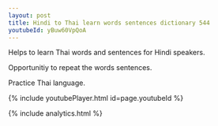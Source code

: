 ```yaml
---
layout: post
title: Hindi to Thai learn words sentences dictionary 544 
youtubeId: yBuw60VpQoA
---
```

 
 
Helps to learn Thai words and sentences for Hindi speakers.

Opportunitiy to repeat the words sentences. 

Practice Thai language. 
 
{% include youtubePlayer.html id=page.youtubeId %}
 
 
{% include analytics.html %}